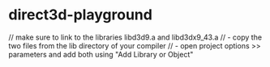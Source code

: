 direct3d-playground
===================
// make sure to link to the libraries libd3d9.a and libd3dx9_43.a
// - copy the two files from the lib directory of your compiler
// - open project options >> parameters and add both using "Add Library or Object"
